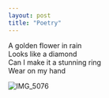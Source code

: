```yaml
---
layout: post
title: "Poetry"
---
```


A golden flower in rain<br>
Looks like a diamond<br>
Can I make it a stunning ring<br>
Wear on my hand<br>

![IMG_5076](https://github.com/kathybeyer/kathybeyer.github.io/assets/121460653/dee3d208-1437-4649-af77-eef5cf9dded0)
